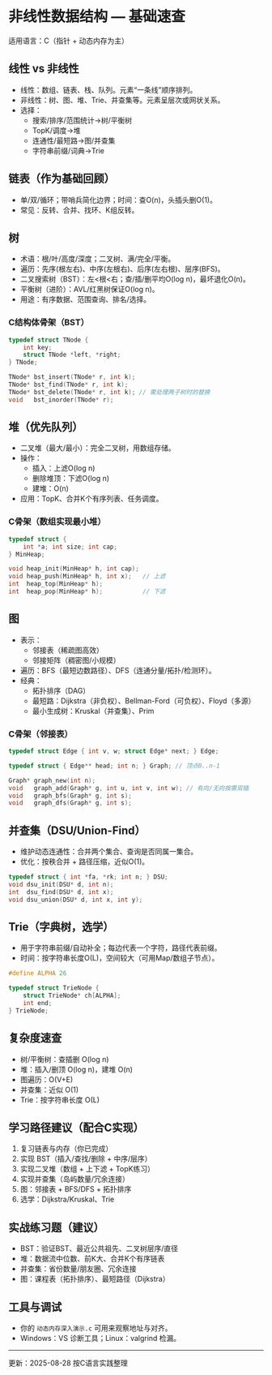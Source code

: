 # 非线性数据结构 — 基础速查

适用语言：C（指针 + 动态内存为主）

## 线性 vs 非线性
- 线性：数组、链表、栈、队列。元素“一条线”顺序排列。
- 非线性：树、图、堆、Trie、并查集等。元素呈层次或网状关系。
- 选择：
  - 搜索/排序/范围统计→树/平衡树
  - TopK/调度→堆
  - 连通性/最短路→图/并查集
  - 字符串前缀/词典→Trie

## 链表（作为基础回顾）
- 单/双/循环；带哨兵简化边界；时间：查O(n)，头插头删O(1)。
- 常见：反转、合并、找环、K组反转。

## 树
- 术语：根/叶/高度/深度；二叉树、满/完全/平衡。
- 遍历：先序(根左右)、中序(左根右)、后序(左右根)、层序(BFS)。
- 二叉搜索树（BST）：左<根<右；查/插/删平均O(log n)，最坏退化O(n)。
- 平衡树（进阶）：AVL/红黑树保证O(log n)。
- 用途：有序数据、范围查询、排名/选择。

### C结构体骨架（BST）
```c
typedef struct TNode {
    int key;
    struct TNode *left, *right;
} TNode;

TNode* bst_insert(TNode* r, int k);
TNode* bst_find(TNode* r, int k);
TNode* bst_delete(TNode* r, int k); // 需处理两子树时的替换
void   bst_inorder(TNode* r);
```

## 堆（优先队列）
- 二叉堆（最大/最小）：完全二叉树，用数组存储。
- 操作：
  - 插入：上滤O(log n)
  - 删除堆顶：下滤O(log n)
  - 建堆：O(n)
- 应用：TopK、合并K个有序列表、任务调度。

### C骨架（数组实现最小堆）
```c
typedef struct {
    int *a; int size; int cap;
} MinHeap;

void heap_init(MinHeap* h, int cap);
void heap_push(MinHeap* h, int x);   // 上滤
int  heap_top(MinHeap* h);
int  heap_pop(MinHeap* h);           // 下滤
```

## 图
- 表示：
  - 邻接表（稀疏图高效）
  - 邻接矩阵（稠密图/小规模）
- 遍历：BFS（最短边数路径）、DFS（连通分量/拓扑/检测环）。
- 经典：
  - 拓扑排序（DAG）
  - 最短路：Dijkstra（非负权）、Bellman-Ford（可负权）、Floyd（多源）
  - 最小生成树：Kruskal（并查集）、Prim

### C骨架（邻接表）
```c
typedef struct Edge { int v, w; struct Edge* next; } Edge;

typedef struct { Edge** head; int n; } Graph; // 顶点0..n-1

Graph* graph_new(int n);
void   graph_add(Graph* g, int u, int v, int w); // 有向/无向按需双插
void   graph_bfs(Graph* g, int s);
void   graph_dfs(Graph* g, int s);
```

## 并查集（DSU/Union-Find）
- 维护动态连通性：合并两个集合、查询是否同属一集合。
- 优化：按秩合并 + 路径压缩，近似O(1)。

```c
typedef struct { int *fa, *rk; int n; } DSU;
void dsu_init(DSU* d, int n);
int  dsu_find(DSU* d, int x);
void dsu_union(DSU* d, int x, int y);
```

## Trie（字典树，选学）
- 用于字符串前缀/自动补全；每边代表一个字符，路径代表前缀。
- 时间：按字符串长度O(L)，空间较大（可用Map/数组子节点）。

```c
#define ALPHA 26

typedef struct TrieNode {
    struct TrieNode* ch[ALPHA];
    int end;
} TrieNode;
```

## 复杂度速查
- 树/平衡树：查插删 O(log n)
- 堆：插入/删顶 O(log n)，建堆 O(n)
- 图遍历：O(V+E)
- 并查集：近似 O(1)
- Trie：按字符串长度 O(L)

## 学习路径建议（配合C实现）
1) 复习链表与内存（你已完成）
2) 实现 BST（插入/查找/删除 + 中序/层序）
3) 实现二叉堆（数组 + 上下滤 + TopK练习）
4) 实现并查集（岛屿数量/冗余连接）
5) 图：邻接表 + BFS/DFS + 拓扑排序
6) 选学：Dijkstra/Kruskal、Trie

## 实战练习题（建议）
- BST：验证BST、最近公共祖先、二叉树层序/直径
- 堆：数据流中位数、前K大、合并K个有序链表
- 并查集：省份数量/朋友圈、冗余连接
- 图：课程表（拓扑排序）、最短路径（Dijkstra）

## 工具与调试
- 你的 `动态内存深入演示.c` 可用来观察地址与对齐。
- Windows：VS 诊断工具；Linux：valgrind 检漏。

---
更新：2025-08-28  按C语言实践整理
